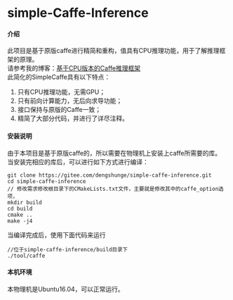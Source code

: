 # simple-Caffe-Inference

#### 介绍
此项目是基于原版caffe进行精简和重构，值具有CPU推理功能，用于了解推理框架的原理。  
请参考我的博客：[基于CPU版本的Caffe推理框架](https://www.cnblogs.com/dengshunge/p/13972872.html)  
此简化的SimpleCaffe具有以下特点：
1. 只有CPU推理功能，无需GPU；
2. 只有前向计算能力，无后向求导功能；
3. 接口保持与原版的Caffe一致；
4. 精简了大部分代码，并进行了详尽注释。

#### 安装说明
由于本项目是基于原版caffe的，所以需要在物理机上安装上caffe所需要的库。
当安装完相应的库后，可以进行如下方式进行编译：

```
git clone https://gitee.com/dengshunge/simple-caffe-inference.git
cd simple-caffe-inference
// 修改需求修改根目录下的CMakeLists.txt文件，主要就是修改其中的caffe_option选项，
mkdir build
cd build
cmake ..
make -j4
```

当编译完成后，使用下面代码来运行

```
//位于simple-caffe-inference/build目录下
./tool/caffe
```

#### 本机环境
本物理机是Ubuntu16.04，可以正常运行。

